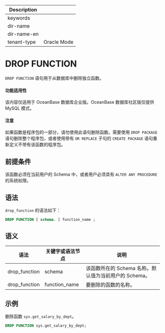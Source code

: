 | Description   |                 |
|---------------|-----------------|
| keywords      |                 |
| dir-name      |                 |
| dir-name-en   |                 |
| tenant-type   | Oracle Mode     |


# DROP FUNCTION

`DROP FUNCTION` 语句用于从数据库中删除独立函数。

  <main id="notice" >
    <h4>功能适用性</h4>
    <p>该内容仅适用于 OceanBase 数据库企业版。OceanBase 数据库社区版仅提供 MySQL 模式。
  </main>

  <main id="notice" type='notice'>
    <h4>注意</h4>  
        <p>如果函数是程序包的一部分，请勿使用此语句删除函数。需要使用 <code>DROP PACKAGE</code> 语句删除整个程序包，或者使用带有 <code>OR REPLACE</code> 子句的 <code>CREATE PACKAGE</code> 语句重新定义不带有该函数的程序包。</p>
  </main>

前提条件 
-------------------------

该函数必须在当前用户的 Schema 中，或者用户必须具有 `ALTER ANY PROCEDURE` 的系统权限。

语法 
-----------------------

`drop_function` 的语法如下：

```sql
DROP FUNCTION [ schema. ] function_name ;
```



语义 
-----------------------



|      语法       |   关键字或语法节点    |                 说明                 |
|---------------|---------------|------------------------------------|
| drop_function | schema        | 该函数所在的 Schema 名称。默认值为当前用户的 Schema。 |
| drop_function | function_name | 要删除的函数的名称。                         |



示例 
-----------------------

删除函数 `sys.get_salary_by_dept`。

```sql
DROP FUNCTION sys.get_salary_by_dept;
```


